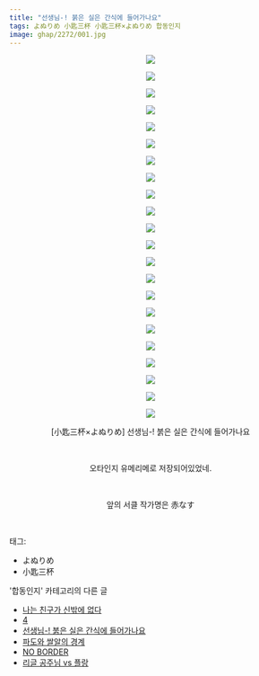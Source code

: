 ```yaml
---
title: "선생님-! 붉은 실은 간식에 들어가나요"
tags: よぬりめ 小匙三杯 小匙三杯×よぬりめ 합동인지
image: ghap/2272/001.jpg
---
```

<div class="article">
<p style="text-align: center; clear: none; float: none;"><img src="{{ site.nasurl }}/ghap/2272/001.jpg"/></p>
<p style="text-align: center; clear: none; float: none;"><img src="{{ site.nasurl }}/ghap/2272/002.jpg"/></p>
<p style="text-align: center; clear: none; float: none;"><img src="{{ site.nasurl }}/ghap/2272/003.jpg"/></p>
<p style="text-align: center; clear: none; float: none;"><img src="{{ site.nasurl }}/ghap/2272/004.jpg"/></p>
<p style="text-align: center; clear: none; float: none;"><img src="{{ site.nasurl }}/ghap/2272/005.jpg"/></p>
<p style="text-align: center; clear: none; float: none;"><img src="{{ site.nasurl }}/ghap/2272/006.jpg"/></p>
<p style="text-align: center; clear: none; float: none;"><img src="{{ site.nasurl }}/ghap/2272/007.jpg"/></p>
<p style="text-align: center; clear: none; float: none;"><img src="{{ site.nasurl }}/ghap/2272/008.jpg"/></p>
<p style="text-align: center; clear: none; float: none;"><img src="{{ site.nasurl }}/ghap/2272/009.jpg"/></p>
<p style="text-align: center; clear: none; float: none;"><img src="{{ site.nasurl }}/ghap/2272/010.jpg"/></p>
<p style="text-align: center; clear: none; float: none;"><img src="{{ site.nasurl }}/ghap/2272/011.jpg"/></p>
<p style="text-align: center; clear: none; float: none;"><img src="{{ site.nasurl }}/ghap/2272/012.jpg"/></p>
<p style="text-align: center; clear: none; float: none;"><img src="{{ site.nasurl }}/ghap/2272/013.jpg"/></p>
<p style="text-align: center; clear: none; float: none;"><img src="{{ site.nasurl }}/ghap/2272/014.jpg"/></p>
<p style="text-align: center; clear: none; float: none;"><img src="{{ site.nasurl }}/ghap/2272/015.jpg"/></p>
<p style="text-align: center; clear: none; float: none;"><img src="{{ site.nasurl }}/ghap/2272/016.jpg"/></p>
<p style="text-align: center; clear: none; float: none;"><img src="{{ site.nasurl }}/ghap/2272/017.jpg"/></p>
<p style="text-align: center; clear: none; float: none;"><img src="{{ site.nasurl }}/ghap/2272/018.jpg"/></p>
<p style="text-align: center; clear: none; float: none;"><img src="{{ site.nasurl }}/ghap/2272/019.jpg"/></p>
<p style="text-align: center; clear: none; float: none;"><img src="{{ site.nasurl }}/ghap/2272/020.jpg"/></p>
<p style="text-align: center; clear: none; float: none;"><img src="{{ site.nasurl }}/ghap/2272/021.jpg"/></p>
<p style="text-align: center; clear: none; float: none;"><img src="{{ site.nasurl }}/ghap/2272/022.jpg"/></p>
<p style="text-align: center; clear: none; float: none;">[小匙三杯×よぬりめ] 선생님-! 붉은 실은 간식에 들어가나요</p>
<p style="text-align: center; clear: none; float: none;"><br/></p>
<p style="text-align: center; clear: none; float: none;">오타인지 유메리메로 저장되어있었네.</p>
<p style="text-align: center; clear: none; float: none;"><br/></p>
<p style="text-align: center; clear: none; float: none;">앞의 서클 작가명은 赤なす</p>
<p><br/></p>
</div><div class="tagTrail">
<p>태그: </p>
<ul>
<li>よぬりめ</li>
<li>小匙三杯</li>
</ul>
</div><div class="another">
<p>'합동인지' 카테고리의 다른 글</p>
<ul>
<li><a href="/2016-09-23-ghap_2302">나는 친구가 신밖에 없다</a></li>
<li><a href="/2016-09-22-ghap_2290">4</a></li>
<li><a href="/2016-09-22-ghap_2272">선생님-! 붉은 실은 간식에 들어가나요</a></li>
<li><a href="/2016-09-20-ghap_2250">파도와 쌀알의 경계</a></li>
<li><a href="/2016-09-20-ghap_2245">NO BORDER</a></li>
<li><a href="/2016-09-19-ghap_2227">리글 공주님 vs 플랑</a></li>
</ul>
</div><div class="cb_module cb_fluid">
<div class="cb_wrt cb_profile">
</div><!-- commentList close -->
</div>